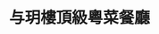 ---
title: "与玥樓頂級粵菜餐廳"
description: "与玥樓頂級粵菜餐廳"
layout: shop
keywords:
  - 美食競賽
  - 台灣美食
  - 美食精選
datePublished: "2025-06-30"
dateModified: "2025-07-05"
city: "台中市"
district: "南屯區"
address: "台中市南屯區公益路二段783號"
phone: "0423829128"
geo: "24.150942231115817, 120.62928844692372"
google_map: "https://maps.app.goo.gl/o7Dtf5YD8hPruhQ26"
footinder: "https://footinder.com.tw/%E5%8F%B0%E4%B8%AD%E5%B8%82%E5%8D%97%E5%B1%AF%E5%8D%80/437/"
official: "https://yuyuelou.com.tw/"
award:
  - name: "500盤"
    year: "2024"
    entries:
      - dishes:
          - "酸菜魚"

---